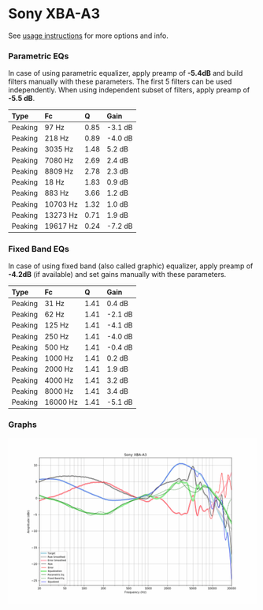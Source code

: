 # Sony XBA-A3
See [usage instructions](https://github.com/jaakkopasanen/AutoEq#usage) for more options and info.

### Parametric EQs
In case of using parametric equalizer, apply preamp of **-5.4dB** and build filters manually
with these parameters. The first 5 filters can be used independently.
When using independent subset of filters, apply preamp of **-5.5 dB**.

| Type    | Fc       |    Q | Gain    |
|:--------|:---------|:-----|:--------|
| Peaking | 97 Hz    | 0.85 | -3.1 dB |
| Peaking | 218 Hz   | 0.89 | -4.0 dB |
| Peaking | 3035 Hz  | 1.48 | 5.2 dB  |
| Peaking | 7080 Hz  | 2.69 | 2.4 dB  |
| Peaking | 8809 Hz  | 2.78 | 2.3 dB  |
| Peaking | 18 Hz    | 1.83 | 0.9 dB  |
| Peaking | 883 Hz   | 3.66 | 1.2 dB  |
| Peaking | 10703 Hz | 1.32 | 1.0 dB  |
| Peaking | 13273 Hz | 0.71 | 1.9 dB  |
| Peaking | 19617 Hz | 0.24 | -7.2 dB |

### Fixed Band EQs
In case of using fixed band (also called graphic) equalizer, apply preamp of **-4.2dB**
(if available) and set gains manually with these parameters.

| Type    | Fc       |    Q | Gain    |
|:--------|:---------|:-----|:--------|
| Peaking | 31 Hz    | 1.41 | 0.4 dB  |
| Peaking | 62 Hz    | 1.41 | -2.1 dB |
| Peaking | 125 Hz   | 1.41 | -4.1 dB |
| Peaking | 250 Hz   | 1.41 | -4.0 dB |
| Peaking | 500 Hz   | 1.41 | -0.4 dB |
| Peaking | 1000 Hz  | 1.41 | 0.2 dB  |
| Peaking | 2000 Hz  | 1.41 | 1.9 dB  |
| Peaking | 4000 Hz  | 1.41 | 3.2 dB  |
| Peaking | 8000 Hz  | 1.41 | 3.4 dB  |
| Peaking | 16000 Hz | 1.41 | -5.1 dB |

### Graphs
![](./Sony%20XBA-A3.png)
